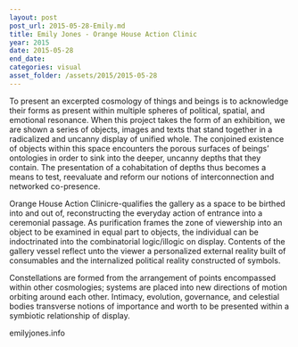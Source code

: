 ```yaml
---
layout: post
post_url: 2015-05-28-Emily.md
title: Emily Jones - Orange House Action Clinic
year: 2015
date: 2015-05-28
end_date: 
categories: visual
asset_folder: /assets/2015/2015-05-28
---
```

To present an excerpted cosmology of things and beings is to acknowledge their forms as present within multiple spheres of political, spatial, and emotional resonance. When this project takes the form of an exhibition, we are shown a series of objects, images and texts that stand together in a radicalized and uncanny display of unified whole. The conjoined existence of objects within this space encounters the porous surfaces of beings’ ontologies in order to sink into the deeper, uncanny depths that they contain. The presentation of a cohabitation of depths thus becomes a means to test, reevaluate and reform our notions of interconnection and networked co-presence.

Orange House Action Clinic​re-qualifies the gallery as a space to be birthed into and out of, reconstructing the everyday action of entrance into a ceremonial passage. As purification frames the zone of viewership into an object to be examined in equal part to objects, the individual can be indoctrinated into the combinatorial logic/illogic on display. Contents of the gallery vessel reflect unto the viewer a personalized external reality built of consumables and the internalized political reality constructed of symbols.

Constellations are formed from the arrangement of points encompassed within other cosmologies; systems are placed into new directions of motion orbiting around each other. Intimacy, evolution, governance, and celestial bodies transverse notions of importance and worth to be presented within a symbiotic relationship of display.

emilyjones.info